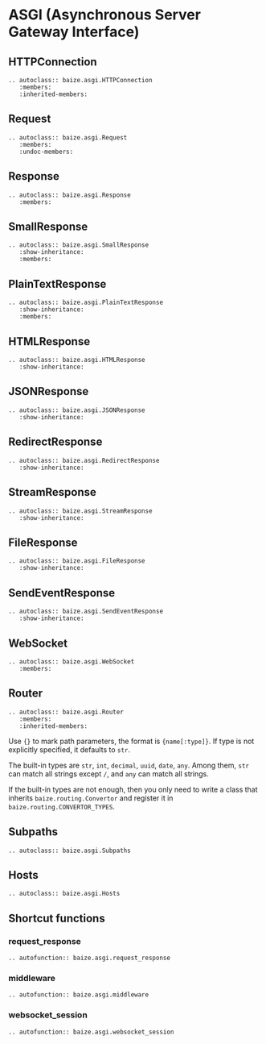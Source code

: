 # ASGI (Asynchronous Server Gateway Interface)

## HTTPConnection

```eval_rst
.. autoclass:: baize.asgi.HTTPConnection
   :members:
   :inherited-members:
```

## Request

```eval_rst
.. autoclass:: baize.asgi.Request
   :members:
   :undoc-members:
```

## Response

```eval_rst
.. autoclass:: baize.asgi.Response
   :members:
```

## SmallResponse

```eval_rst
.. autoclass:: baize.asgi.SmallResponse
   :show-inheritance:
   :members:
```

## PlainTextResponse

```eval_rst
.. autoclass:: baize.asgi.PlainTextResponse
   :show-inheritance:
   :members:
```

## HTMLResponse

```eval_rst
.. autoclass:: baize.asgi.HTMLResponse
   :show-inheritance:
```

## JSONResponse

```eval_rst
.. autoclass:: baize.asgi.JSONResponse
   :show-inheritance:
```

## RedirectResponse

```eval_rst
.. autoclass:: baize.asgi.RedirectResponse
   :show-inheritance:
```

## StreamResponse

```eval_rst
.. autoclass:: baize.asgi.StreamResponse
   :show-inheritance:
```

## FileResponse

```eval_rst
.. autoclass:: baize.asgi.FileResponse
   :show-inheritance:
```

## SendEventResponse

```eval_rst
.. autoclass:: baize.asgi.SendEventResponse
   :show-inheritance:
```

## WebSocket

```eval_rst
.. autoclass:: baize.asgi.WebSocket
   :members:
```

## Router

```eval_rst
.. autoclass:: baize.asgi.Router
   :members:
   :inherited-members:
```

Use `{}` to mark path parameters, the format is `{name[:type]}`. If type is not explicitly specified, it defaults to `str`.

The built-in types are `str`, `int`, `decimal`, `uuid`, `date`, `any`. Among them, `str` can match all strings except `/`, and `any` can match all strings.

If the built-in types are not enough, then you only need to write a class that inherits `baize.routing.Convertor` and register it in `baize.routing.CONVERTOR_TYPES`.

## Subpaths

```eval_rst
.. autoclass:: baize.asgi.Subpaths
```

## Hosts

```eval_rst
.. autoclass:: baize.asgi.Hosts
```

## Shortcut functions

### request_response

```eval_rst
.. autofunction:: baize.asgi.request_response
```

### middleware

```eval_rst
.. autofunction:: baize.asgi.middleware
```

### websocket_session

```eval_rst
.. autofunction:: baize.asgi.websocket_session
```
